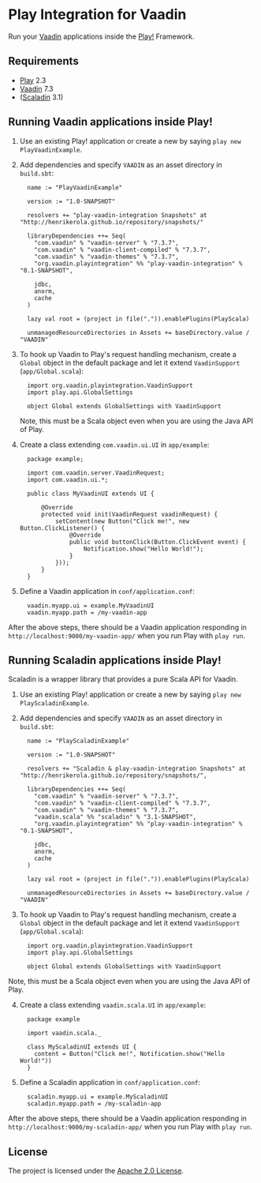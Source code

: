 # Play Integration for Vaadin

Run your [Vaadin](http://vaadin.com) applications inside the [Play!](http://www.playframework.com/) Framework.

## Requirements

* [Play](http://www.playframework.com/) 2.3
* [Vaadin](http://vaadin.com) 7.3
* ([Scaladin](https://github.com/henrikerola/scaladin) 3.1)

## Running Vaadin applications inside Play!

1. Use an existing Play! application or create a new by saying `play new PlayVaadinExample`.

2. Add dependencies and specify `VAADIN` as an asset directory in `build.sbt`:


         name := "PlayVaadinExample"

         version := "1.0-SNAPSHOT"

         resolvers += "play-vaadin-integration Snapshots" at "http://henrikerola.github.io/repository/snapshots/"

         libraryDependencies ++= Seq(
           "com.vaadin" % "vaadin-server" % "7.3.7",
           "com.vaadin" % "vaadin-client-compiled" % "7.3.7",
           "com.vaadin" % "vaadin-themes" % "7.3.7",
           "org.vaadin.playintegration" %% "play-vaadin-integration" % "0.1-SNAPSHOT",

           jdbc,
           anorm,
           cache
         )

         lazy val root = (project in file(".")).enablePlugins(PlayScala)

         unmanagedResourceDirectories in Assets += baseDirectory.value / "VAADIN"


3. To hook up Vaadin to Play's request handling mechanism, create a `Global` object in the default package and let it extend `VaadinSupport` (`app/Global.scala`):

         import org.vaadin.playintegration.VaadinSupport
         import play.api.GlobalSettings

         object Global extends GlobalSettings with VaadinSupport
    
    Note, this must be a Scala object even when you are using the Java API of Play.

4. Create a class extending `com.vaadin.ui.UI` in `app/example`:

         package example;

         import com.vaadin.server.VaadinRequest;
         import com.vaadin.ui.*;

         public class MyVaadinUI extends UI {

             @Override
             protected void init(VaadinRequest vaadinRequest) {
                 setContent(new Button("Click me!", new Button.ClickListener() {
                     @Override
                     public void buttonClick(Button.ClickEvent event) {
                         Notification.show("Hello World!");
                     }
                 }));
             }
         }


5. Define a Vaadin application in `conf/application.conf`:

         vaadin.myapp.ui = example.MyVaadinUI
         vaadin.myapp.path = /my-vaadin-app

After the above steps, there should be a Vaadin application responding in `http://localhost:9000/my-vaadin-app/` when you run Play with `play run`.

## Running Scaladin applications inside Play!

Scaladin is a wrapper library that provides a pure Scala API for Vaadin.

1. Use an existing Play! application or create a new by saying `play new PlayScaladinExample`.

2. Add dependencies and specify `VAADIN` as an asset directory in `build.sbt`:

         name := "PlayScaladinExample"

         version := "1.0-SNAPSHOT"

         resolvers += "Scaladin & play-vaadin-integration Snapshots" at "http://henrikerola.github.io/repository/snapshots/",

         libraryDependencies ++= Seq(
           "com.vaadin" % "vaadin-server" % "7.3.7",
           "com.vaadin" % "vaadin-client-compiled" % "7.3.7",
           "com.vaadin" % "vaadin-themes" % "7.3.7",
           "vaadin.scala" %% "scaladin" % "3.1-SNAPSHOT",
           "org.vaadin.playintegration" %% "play-vaadin-integration" % "0.1-SNAPSHOT",

           jdbc,
           anorm,
           cache
         )

         lazy val root = (project in file(".")).enablePlugins(PlayScala)

         unmanagedResourceDirectories in Assets += baseDirectory.value / "VAADIN"


3. To hook up Vaadin to Play's request handling mechanism, create a `Global` object in the default package and let it extend `VaadinSupport` (`app/Global.scala`):

         import org.vaadin.playintegration.VaadinSupport
         import play.api.GlobalSettings

         object Global extends GlobalSettings with VaadinSupport
    
Note, this must be a Scala object even when you are using the Java API of Play.

4. Create a class extending `vaadin.scala.UI` in `app/example`:

         package example

         import vaadin.scala._

         class MyScaladinUI extends UI {
           content = Button("Click me!", Notification.show("Hello World!"))
         }

5. Define a Scaladin application in `conf/application.conf`:

         scaladin.myapp.ui = example.MyScaladinUI
         scaladin.myapp.path = /my-scaladin-app

After the above steps, there should be a Vaadin application responding in `http://localhost:9000/my-scaladin-app/` when you run Play with `play run`.


## License

The project is licensed under the [Apache 2.0 License](http://www.apache.org/licenses/LICENSE-2.0.html).